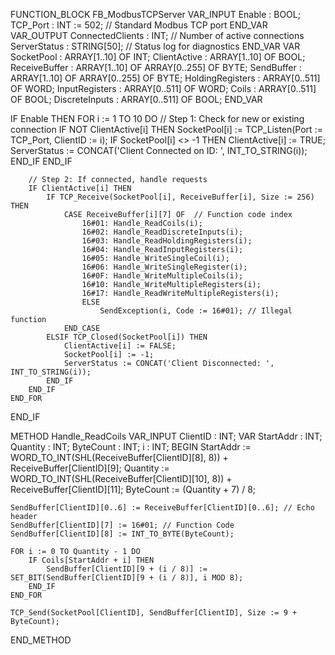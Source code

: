 FUNCTION_BLOCK FB_ModbusTCPServer
VAR_INPUT
    Enable       : BOOL;
    TCP_Port     : INT := 502;  // Standard Modbus TCP port
END_VAR
VAR_OUTPUT
    ConnectedClients : INT;     // Number of active connections
    ServerStatus     : STRING[50];  // Status log for diagnostics
END_VAR
VAR
    SocketPool       : ARRAY[1..10] OF INT;
    ClientActive     : ARRAY[1..10] OF BOOL;
    ReceiveBuffer    : ARRAY[1..10] OF ARRAY[0..255] OF BYTE;
    SendBuffer       : ARRAY[1..10] OF ARRAY[0..255] OF BYTE;
    HoldingRegisters : ARRAY[0..511] OF WORD;
    InputRegisters   : ARRAY[0..511] OF WORD;
    Coils            : ARRAY[0..511] OF BOOL;
    DiscreteInputs   : ARRAY[0..511] OF BOOL;
END_VAR

IF Enable THEN
    FOR i := 1 TO 10 DO
        // Step 1: Check for new or existing connection
        IF NOT ClientActive[i] THEN
            SocketPool[i] := TCP_Listen(Port := TCP_Port, ClientID := i);
            IF SocketPool[i] <> -1 THEN
                ClientActive[i] := TRUE;
                ServerStatus := CONCAT('Client Connected on ID: ', INT_TO_STRING(i));
            END_IF
        END_IF

        // Step 2: If connected, handle requests
        IF ClientActive[i] THEN
            IF TCP_Receive(SocketPool[i], ReceiveBuffer[i], Size := 256) THEN
                CASE ReceiveBuffer[i][7] OF  // Function code index
                    16#01: Handle_ReadCoils(i);
                    16#02: Handle_ReadDiscreteInputs(i);
                    16#03: Handle_ReadHoldingRegisters(i);
                    16#04: Handle_ReadInputRegisters(i);
                    16#05: Handle_WriteSingleCoil(i);
                    16#06: Handle_WriteSingleRegister(i);
                    16#0F: Handle_WriteMultipleCoils(i);
                    16#10: Handle_WriteMultipleRegisters(i);
                    16#17: Handle_ReadWriteMultipleRegisters(i);
                    ELSE
                        SendException(i, Code := 16#01); // Illegal function
                END_CASE
            ELSIF TCP_Closed(SocketPool[i]) THEN
                ClientActive[i] := FALSE;
                SocketPool[i] := -1;
                ServerStatus := CONCAT('Client Disconnected: ', INT_TO_STRING(i));
            END_IF
        END_IF
    END_FOR
END_IF

METHOD Handle_ReadCoils
VAR_INPUT ClientID : INT;
VAR
    StartAddr : INT;
    Quantity  : INT;
    ByteCount : INT;
    i         : INT;
BEGIN
    StartAddr := WORD_TO_INT(SHL(ReceiveBuffer[ClientID][8], 8)) + ReceiveBuffer[ClientID][9];
    Quantity  := WORD_TO_INT(SHL(ReceiveBuffer[ClientID][10], 8)) + ReceiveBuffer[ClientID][11];
    ByteCount := (Quantity + 7) / 8;

    SendBuffer[ClientID][0..6] := ReceiveBuffer[ClientID][0..6]; // Echo header
    SendBuffer[ClientID][7] := 16#01; // Function Code
    SendBuffer[ClientID][8] := INT_TO_BYTE(ByteCount);

    FOR i := 0 TO Quantity - 1 DO
        IF Coils[StartAddr + i] THEN
            SendBuffer[ClientID][9 + (i / 8)] := SET_BIT(SendBuffer[ClientID][9 + (i / 8)], i MOD 8);
        END_IF
    END_FOR

    TCP_Send(SocketPool[ClientID], SendBuffer[ClientID], Size := 9 + ByteCount);
END_METHOD
